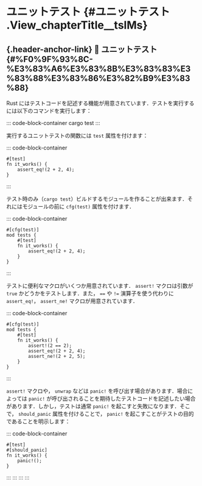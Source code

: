 # ユニットテスト {#ユニットテスト .View_chapterTitle__tslMs}

## [](#%F0%9F%93%8C-%E3%83%A6%E3%83%8B%E3%83%83%E3%83%88%E3%83%86%E3%82%B9%E3%83%88){.header-anchor-link} 📌 ユニットテスト {#%F0%9F%93%8C-%E3%83%A6%E3%83%8B%E3%83%83%E3%83%88%E3%83%86%E3%82%B9%E3%83%88}

Rust
にはテストコードを記述する機能が用意されています．テストを実行するには以下のコマンドを実行します：

::: code-block-container
    cargo test
:::

実行するユニットテストの関数には `test` 属性を付けます：

::: code-block-container
``` language-rust
#[test]
fn it_works() {
    assert_eq!(2 + 2, 4);
}
```
:::

テスト時のみ（`cargo test`）ビルドするモジュールを作ることが出来ます．それにはモジュールの前に
`cfg(test)` 属性を付けます．

::: code-block-container
``` language-rust
#[cfg(test)]
mod tests {
    #[test]
    fn it_works() {
        assert_eq!(2 + 2, 4);
    }
}
```
:::

テストに便利なマクロがいくつか用意されています． `assert!`
マクロは引数が `true` かどうかをテストします．また， `==` や `!=`
演算子を使う代わりに `assert_eq!`， `assert_ne!`
マクロが用意されています．

::: code-block-container
``` language-rust
#[cfg(test)]
mod tests {
    #[test]
    fn it_works() {
        assert!(2 == 2);
        assert_eq!(2 + 2, 4);
        assert_ne!(2 + 2, 5);
    }
}
```
:::

`assert!` マクロや， `unwrap` などは `panic!`
を呼び出す場合があります．場合によっては `panic!`
が呼び出されることを期待したテストコードを記述したい場合があります．しかし，テストは通常
`panic!` を起こすと失敗になります．そこで， `should_panic`
属性を付けることで， `panic!`
を起こすことがテストの目的であることを明示します：

::: code-block-container
``` language-rust
#[test]
#[should_panic]
fn it_works() {
    panic!();
}
```
:::
:::
:::
:::

